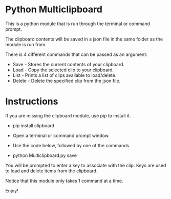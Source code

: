 # Python Multiclipboard

This is a python module that is run through the terminal or command prompt.

The clipboard contents will be saved in a json file in the same folder as the module is run from.

There is 4 different commands that can be passed as an argument:

- Save - Stores the current contents of your clipboard.
- Load - Copy the selected clip to your clipboard.
- List - Prints a list of clips available to load/delete.
- Delete - Delete the specified clip from the json file.

# Instructions

If you are missing the clipboard module, use pip to install it.

* pip install clipboard

* Open a terminal or command prompt window.

* Use the code below, followed by one of the commands.

* python Multiclipboard.py save

You will be prompted to enter a key to associate with the clip. Keys are used to load and delete items from the clipboard.

Notice that this module only takes 1 command at a time.

Enjoy!
